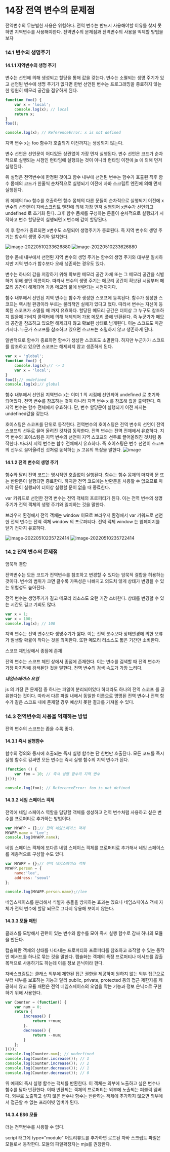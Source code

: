 # 14장 전역 변수의 문제점

전역변수의 무분별한 사용은 위험하다. 전역 변수는 반드시 사용해야할 이유를 찾지 못하면  지역변수를 사용해야한다. 전역변수의 문제점과 전역변수의 사용을 억제할 방법을 보자

### 14.1 변수의 생명주기

#### 14.1.1 지역변수의 생명 주기

변수는 선언에 의해 생성되고 할당을 통해 값을 갖는다. 변수는 소멸되는 생명 주기가 있고 선언된 변수에 생명 주기가 없다면 한번 선언된 변수는 프로그래밍을 종료하지 않는 한 영원히 메모리 공간을 점유하게 된다.

```js
function foo() {
	var x = 'local';
	console.log(x); // local
	return x;
}
foo();

console.log(x); // ReferenceError: x is not defined
```

지역 변수 x는 foo 함수가 호출되기 이전까지는 생성되지 않는다. 

변수 선언은 선언문이 어디있든 상관없이 가장 먼저 실행된다. 변수 선언은 코드가 순차적으로 실행되는 시점인 런타임에 실행되는 것이 아니라 런타임 이전에 js 에 의해 먼저 실행된다.

위 설명은 전역변수에 한정된 것이고 함수 내부에 선언된 변수는 함수가 호출된 직후 함수 몸체의 코드가 한줄씩 순차적으로 실행되기 이전에 자바 스크립트 엔진에 의해 먼저 실행된다.

위 예제의 foo 함수를 호출하면 함수 몸체의 다른 문들이 순차적으로 실행되기 이전에 x 변수의 선언문이 자바스크립트 엔진에 의해 가장 먼저 실행되어 x변수가 선언되고 undefined 로 초기화 된다. 그후 함수 몸체를 구성하는 문들이 순차적으로 실행되기 시작하고 변수 할당문이 실행되면 x 변수에 값이 할당된다. 

이 후 함수가 종료되면  x변수도 소멸되어 생명주기가 종료된다.  즉 지역 변수의 생명 주기는 함수의 생명 주기와 일치한다.

![image-20220510233626880](C:/Users/multicampus/AppData/Roaming/Typora/typora-user-images/image-20220510233626880.png)
![image-20220510233626880](https://user-images.githubusercontent.com/87460552/170863655-a71b5759-1638-419c-abed-86457de6cbbe.png)


함수 몸체 내부에서 선언된 지역 변수의 생명 주기는 함수의 생명 주기와 대부분 일치하지만 지역 변수가 함수보다 오래 생존하는 경우도 있다.

변수는 하나의 값을 저장하기 위해 확보한 메모리 공간 자체 또는 그 메모리 공간을 식별하기 위해 붙인 이름이다. 따라서 변수의 생명 주기는 메모리 공간이 확보된 시점부터 메모리 공간이 해제되어 가용 메모리 풀에 반환되는 시점까지다.

함수 내부에서 선언된 지역 변수는 함수가 생성한 스코프에 등록된다. 함수가 생성한 스코프는 렉시컬 환경이라 부르는 물리적인 실체가 있다고 했다. 따라서 변수는 자신이 등록된 스코프가 소멸될 때 까지 유효하다. 할당된 메모리 공간은 더이상 그 누구도 참조하지 않을때 가비지 콜렉터에 의해 해제되어 가용 메모리 풀에 반환된다. 즉 누군가가 메모리 공간을 참조하고 있으면 해제되지 않고 확보된 상태로 남게된다. 이는 스코프도 마찬가지다. 누군가 스코프를 참조하고 있으면 스코프는 소멸하지 않고 생존하게 된다. 

일반적으로 함수가 종료하면 함수가 생성한 스코프도 소멸한다. 하지만 누군가가 스코프를 참조하고 있으면 스코프는 해제되지 않고 생존하게 된다. 

```js
var x = 'global';
function foo() {
	console.log(x);// -> 1
	var x = 'local';
}
foo();// undefined
console.log(x);// global
```

함수 내부에서 선언된 지역변수 x는 이미 1 의 시점에 선언되어 undefined 로 초기화 되어있다. 전역 변수를 참조하는 것이 아니라 지역 변수 x 를 참조해 값을 출력한다. 즉 지역 변수는 함수 전체에서 유효하다. 단, 변수 할당문이 실행되기 이전 까지는 undefined값을 갖는다.

호이스팅은 스코프를 단위로 동작한다. 전역변수의 호이스팅은 전역 변수의 선언이 전역 스코프의 선두로 끌어 올려진 것처럼 동작한다. 전역 변수는 전역 전체에서 유효하다. 지역 변수의  호이스팅은 지역 변수의 선언이 지역 스코프의 선두로 끌어올려진 것처럼 동작한다. 따라서 지역 변수는 함수 전체에서 유효하다. 즉 호이스팅은 변수 선언이 스코프의 선두로 끌어올려진 것처럼 동작하는 js 고유의 특징을 말한다.
![image](https://user-images.githubusercontent.com/87460552/170864792-007a3c5a-c6da-4c77-81b5-552a603c1cfd.png)

#### 14.1.2 전역 변수의 생명 주기

함수와 달리 전역 코드는 명시적인 호출없이 실행된다. 함수는 함수 몸체의 마지막 문 또는 반환문이 실행되면 종료한다. 하지만 전역 코드에는 반환문을 사용할 수 없으므로 마지막 문이 실행되어 더이상 실행할 문이 없을 때 종료한다.

var 키워드로 선언한 전역 변수는 전역 객체의 프로퍼티가 된다. 이는 전역 변수의 생명 주기가 전역 객체의 생명 주기와 일치하는 것을 말한다.

브라우저 환경에서 전역 객체는  window 이므로 브라우저 환경에서 var 키워드로 선언한 전역 변수는 전역 객체 window 의 프로퍼티다. 전역 객체 window 는 웹페이지를 닫기 전까지 유효하다. 

![image-20220510235722414](C:/Users/multicampus/AppData/Roaming/Typora/typora-user-images/image-20220510235722414.png)
![image-20220510235722414](https://user-images.githubusercontent.com/87460552/170863675-5a63a5b8-bf65-4e89-9acc-6d3e9a3a7a11.png)


### 14.2 전역 변수의 문제점

암묵적 결합

전역변수는 모든 코드가 전역변수를 참조하고 변경할 수 있다는 암묵적 결합을 허용하는 것이다. 변수의 범위가 크면 클수록 가독성은 나빠지고 의도치 않게 상태가 변경될 수 있는 위험성도 높아진다.

전역 변수는 생명주기가 길고 메모리 리소스도 오랜 기간 소비한다. 상태를 변경할 수 있는 시간도 길고 기회도 많다.

```js
var x = 1;
var x = 100;
console.log(x); // 100
```

 지역 변수는 전역 변수보다 생명주기가 짧다. 이는 전역 분수보다 상태변경에 의한 오류가 발생할 확률이 작다는 것을 의미한다. 또한 메모리 리소스도 짧은 기간만 소비한다.

스코프 체인상에서 종점에 존재

전역 변수는 스코프 체인 상에서 종점에 존재한다. 이는 변수를 검색할 때 전역 변수가 가장 마지막에 검색된단 것을 말한다. 전역 변수의 검색 속도가 가장 느리다.

***네임스페이스 오염***

js 의 가장 큰 문제점 중 하나는 파일이 분리되어있다 하더라도 하나의 전역 스코프 를 공유한다는 것이다. 따라서 다른 파일 내에서 동일한 이름으로 명명된 전역 변수나 전역 함수가 같은 스코프 내에 존재할 경우 예상치 못한 결과를 가져올 수 있다.

### 14.3 전역변수의 사용을 억제하는 방법

전역 변수의 스코프는 좁을 수록 좋다. 

#### 14.3.1 즉시 실행함수

함수의 정의와 동시에 호출되는 즉시 실행 함수는 단 한번만 호출된다. 모든 코드를 즉시 실행 함수로 감싸면 모든 변수는 즉시 실행 함수의 지역 변수가 된다.

```js
(function () {
    var foo = 10; // 즉시 실행 함수의 지역 변수
}());

console.log(foo); // ReferenceError: foo is not defined
```

#### 14.3.2 네임 스페이스 객체

전역에 네임 스페이스 역할을 담당할 객체를 생성하고 전역 변수처럼 사용하고 싶은 변수를 프로퍼티로 추가하는 방법이다.

```js
var MYAPP = {};// 전역 네임스페이스 객체
MYAPP.name = 'Lee';
console.log(MYAPP.name);
```

네임 스페이스 객체에 또다른 네임 스페이스 객체를 프로퍼티로 추가해서 네임 스페이스를 계층적으로 구성할 수도 있다.

```js
var MYAPP = {};// 전역 네임스페이스 객체
MYAPP.person = {
    name:'lee',
    address: 'seoul'
};

console.log(MYAPP.person.name);//lee
```

네임스페이스를 분리해서 식별자 충돌을 방지하는 효과는 있으나 네임스페이스 객체 자체가 전역 변수에 할당 되므로 그다지 유용해 보이지 않는다.

#### 14.3.3 모듈 패턴

클래스를 모방해서 관련이 있는 변수와 함수를 모아 즉시 실행 함수로 감싸 하나의 모듈을 만든다.

캡슐화란 객체의 상태를 나타내는 프로퍼티와 프로퍼티를 참조하고 조작할 수 있는 동작인 메서드를 하나로 묶는 것을 말한다. 캡슐화는 객체의 특정 프로퍼티나 메서드를 감출 목적으로 사용하기도 하는데 이를 정보 은닉이라 한다.

자바스크림트는 클래스 외부에 제한된 접근 권한을 제공하며 원하지 않는 외부 접근으로 부터 내부를 보호하는 기능과 달리 public, private, protected 등의 접근 제한자를 제공하지 않고 모듈 패턴은 전역 네임스페이스의 오염을 막는 기능과 정보 은닉ㅇ르 구현하기 위해 사용한다.

```js
var Counter = (function() {
	var num = 0;
  	return {
        increase() {
            return ++num;
        }.
        decrease() {
            return --num;
        }
    };
}());
console.log(Counter.num); // underfined
console.log(Counter.increase()); // 1
console.log(Counter.increase()); // 2
console.log(Counter.decrease()); // 1
console.log(Counter.decrease()); // 0
```

위 예제의 즉시 실행 함수는 객체를 반환한다. 이 객체는 외부에 노출하고 싶은 변수나 함수를 담아 반환한다. 이때 반환되는 객체의 프로퍼티는 외부에 노출되는 퍼블릭 멤버다. 외부로 노출하고 싶지 않은 변수나 함수는 반환하는 객체에 추가하지 않으면 외부에서 접근할 수 없는 프라이빗 멤버가 된다.



#### 14.3.4 ES6 모듈

더는 전역변수를 사용할 수 없다.

script 태그에 type="module" 어트리뷰트를 추가하면 로드된 자바 스크립트 파일은 모듈로서 동작한다. 모듈의 파일확장자는 mjs를 권장한다.
